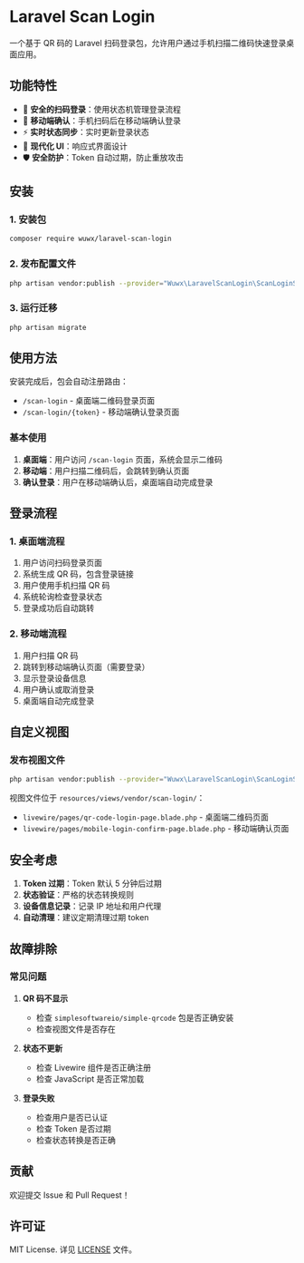 # Laravel Scan Login

一个基于 QR 码的 Laravel 扫码登录包，允许用户通过手机扫描二维码快速登录桌面应用。

## 功能特性

- 🔐 **安全的扫码登录**：使用状态机管理登录流程
- 📱 **移动端确认**：手机扫码后在移动端确认登录
- ⚡ **实时状态同步**：实时更新登录状态
- 🎨 **现代化 UI**：响应式界面设计
- 🛡️ **安全防护**：Token 自动过期，防止重放攻击

## 安装

### 1. 安装包

```bash
composer require wuwx/laravel-scan-login
```

### 2. 发布配置文件

```bash
php artisan vendor:publish --provider="Wuwx\LaravelScanLogin\ScanLoginServiceProvider"
```

### 3. 运行迁移

```bash
php artisan migrate
```

## 使用方法

安装完成后，包会自动注册路由：

- `/scan-login` - 桌面端二维码登录页面
- `/scan-login/{token}` - 移动端确认登录页面

### 基本使用

1. **桌面端**：用户访问 `/scan-login` 页面，系统会显示二维码
2. **移动端**：用户扫描二维码后，会跳转到确认页面
3. **确认登录**：用户在移动端确认后，桌面端自动完成登录

## 登录流程

### 1. 桌面端流程

1. 用户访问扫码登录页面
2. 系统生成 QR 码，包含登录链接
3. 用户使用手机扫描 QR 码
4. 系统轮询检查登录状态
5. 登录成功后自动跳转

### 2. 移动端流程

1. 用户扫描 QR 码
2. 跳转到移动端确认页面（需要登录）
3. 显示登录设备信息
4. 用户确认或取消登录
5. 桌面端自动完成登录

## 自定义视图

### 发布视图文件

```bash
php artisan vendor:publish --provider="Wuwx\LaravelScanLogin\ScanLoginServiceProvider" --tag="views"
```

视图文件位于 `resources/views/vendor/scan-login/`：

- `livewire/pages/qr-code-login-page.blade.php` - 桌面端二维码页面
- `livewire/pages/mobile-login-confirm-page.blade.php` - 移动端确认页面

## 安全考虑

1. **Token 过期**：Token 默认 5 分钟后过期
2. **状态验证**：严格的状态转换规则
3. **设备信息记录**：记录 IP 地址和用户代理
4. **自动清理**：建议定期清理过期 token

## 故障排除

### 常见问题

1. **QR 码不显示**
   - 检查 `simplesoftwareio/simple-qrcode` 包是否正确安装
   - 检查视图文件是否存在

2. **状态不更新**
   - 检查 Livewire 组件是否正确注册
   - 检查 JavaScript 是否正常加载

3. **登录失败**
   - 检查用户是否已认证
   - 检查 Token 是否过期
   - 检查状态转换是否正确

## 贡献

欢迎提交 Issue 和 Pull Request！

## 许可证

MIT License. 详见 [LICENSE](LICENSE.md) 文件。